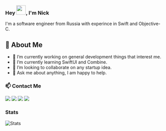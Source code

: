 ### Hey <img src="https://user-images.githubusercontent.com/17319991/88180824-9b0f6880-cc36-11ea-981c-94cd01dd544a.gif" width="30px">, I'm Nick

I'm a software engineer from Russia with experince in Swift and Objective-C.

## 🧔 About Me

- 🔭 I’m currently working on general development things that interest me.
- 🌱 I’m currently learning SwiftUI and Combine.
- 👯 I’m looking to collaborate on any startup idea.
- 💬 Ask me about anything, I am happy to help.

### 📫 Contact Me 

<p>
  <a href="https://twitter.com/nik_3212"><img src="https://user-images.githubusercontent.com/17319991/88188406-7a4c1080-cc40-11ea-9cfb-ae8a424c8996.png"></a> 
  <a href="http://linkedin.com/in/nikita-vasilev-7526a8149"><img src="https://user-images.githubusercontent.com/17319991/88189077-51784b00-cc41-11ea-8c85-6fadb3ed2c0c.png"></a> 
  <a href="https://t.me/nik3212"><img src="https://user-images.githubusercontent.com/17319991/88189229-808ebc80-cc41-11ea-8b9c-98077450af96.png"></a> 
  <a href="mailto:nv3212@gmail.com"><img src="https://user-images.githubusercontent.com/17319991/88189363-a6b45c80-cc41-11ea-8117-ead3e97e7d79.png"></a> 
  <br>
</p>

### Stats

![Stats](https://github-readme-stats.vercel.app/api?username=nik3212&show_icons=true&theme=tokyonight)

<!--
**nik3212/nik3212** is a ✨ _special_ ✨ repository because its `README.md` (this file) appears on your GitHub profile.

Here are some ideas to get you started:

- 🔭 I’m currently working on ...
- 🌱 I’m currently learning ...
- 👯 I’m looking to collaborate on ...
- 🤔 I’m looking for help with ...
- 💬 Ask me about ...
- 📫 How to reach me: ...
- 😄 Pronouns: ...
- ⚡ Fun fact: ...
-->
